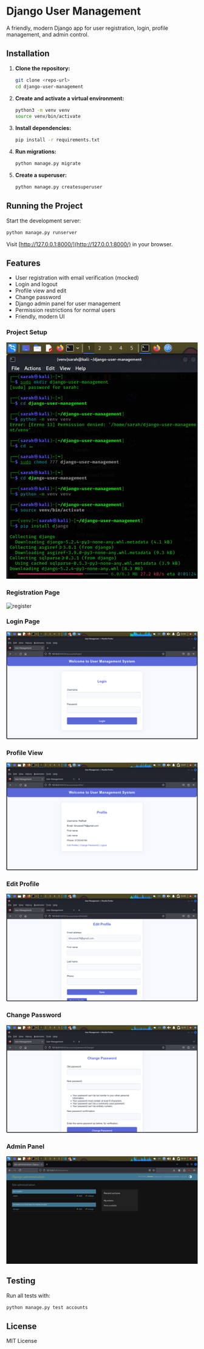 # Django User Management

A friendly, modern Django app for user registration, login, profile management, and admin control.

## Installation

1. **Clone the repository:**
   ```sh
   git clone <repo-url>
   cd django-user-management
   ```
2. **Create and activate a virtual environment:**
   ```sh
   python3 -m venv venv
   source venv/bin/activate
   ```
3. **Install dependencies:**
   ```sh
   pip install -r requirements.txt
   ```
4. **Run migrations:**
   ```sh
   python manage.py migrate
   ```
5. **Create a superuser:**
   ```sh
   python manage.py createsuperuser
   ```

## Running the Project

Start the development server:
```sh
python manage.py runserver
```
Visit [http://127.0.0.1:8000/](http://127.0.0.1:8000/) in your browser.

## Features
- User registration with email verification (mocked)
- Login and logout
- Profile view and edit
- Change password
- Django admin panel for user management
- Permission restrictions for normal users
- Friendly, modern UI


### Project Setup
![runserver](screenshots/runserver.jpeg)

### Registration Page
![register](screenshots/register.png)

### Login Page
![login](screenshots/login.png)

### Profile View
![profile](screenshots/profile.png)

### Edit Profile
![edit_profile](screenshots/edit_profile.png)

### Change Password
![change_password](screenshots/change_password.png)

### Admin Panel
![admin](screenshots/admin.png)

## Testing

Run all tests with:
```sh
python manage.py test accounts
```

## License

MIT License